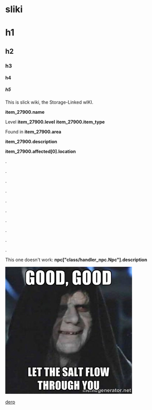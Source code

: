 # sliki

# h1
## h2
### h3
#### h4
##### h5

This is slick wiki, the Storage-Linked wIKI.

**item_27900.name**

Level **item_27900.level** **item_27900.item_type**

Found in **item_27900.area**

**item_27900.description**

**item_27900.affected[0].location**

.

.

.

.

.

.

.

.

.

.






This one doesn't work: **npc["__class__/handler_npc.Npc"].description**

![Salt](./salt.jpg)

[derp](derp)